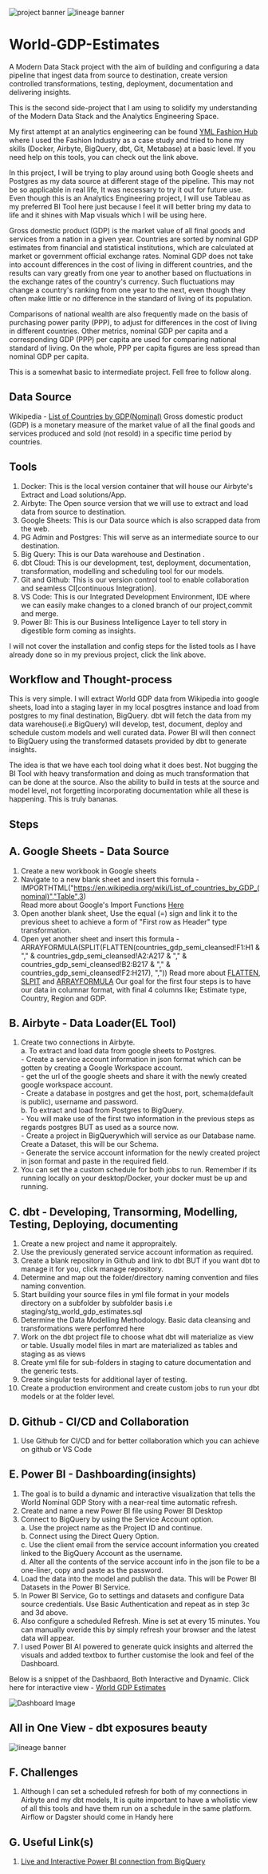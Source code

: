 
![project banner](https://github.com/olatkem2/World-GDP-Estimates/blob/dev/images/World%20GDP%20Estimates%20Modern%20Data%20Stack%20image.JPG)
![lineage banner](https://github.com/olatkem2/World-GDP-Estimates/blob/dev/images/dbt_source_to_exposure_image.JPG)


# World-GDP-Estimates
A Modern Data Stack project with the aim of building and configuring a data pipeline that ingest data from source to destination,  create version controlled transformations, testing, deployment, documentation and delivering insights.

This is the second side-project that I am using to solidify my understanding of the Modern Data Stack and the Analytics Engineering Space.

My first attempt at an analytics engineering can be found [YML Fashion Hub](https://github.com/olatkem2/YML-Fashion-Hub---dbt-project) where I used the Fashion Industry as a case study and tried to hone my skills (Docker, Airbyte, BigQuery, dbt, Git, Metabase) at a basic level.
If you need help on this tools, you can check out the link above.

In this project, I will be trying to play around using both Google sheets and Postgres as my data source at different stage of the pipeline. This may not be so applicable in real life, It was necessary to try it out for future use. 
Even though this is an Analytics Engineering project, I will use Tableau as my preferred BI Tool here just because I feel it will better bring my data to life and it shines with Map visuals which I will be using here.

Gross domestic product (GDP) is the market value of all final goods and services from a nation in a given year. Countries are sorted by nominal GDP estimates from financial and statistical institutions, which are calculated at market or government official exchange rates. 
Nominal GDP does not take into account differences in the cost of living in different countries, and the results can vary greatly from one year to another based on fluctuations in the exchange rates of the country's currency. Such fluctuations may change a country's 
ranking from one year to the next, even though they often make little or no difference in the standard of living of its population.

Comparisons of national wealth are also frequently made on the basis of purchasing power parity (PPP), to adjust for differences in the cost of living in different countries. Other metrics, nominal GDP per capita and a corresponding GDP (PPP) per capita are used for 
comparing national standard of living. On the whole, PPP per capita figures are less spread than nominal GDP per capita.

This is a somewhat basic to intermediate project. Fell free to follow along.

## Data Source

Wikipedia - [List of Countries by GDP(Nominal)](https://en.wikipedia.org/wiki/List_of_countries_by_GDP_(nominal))
Gross domestic product (GDP) is a monetary measure of the market value of all the final goods and services produced and sold (not resold) in a specific time period
by countries.

## Tools 

1. Docker: This is the local version container that will house our Airbyte's Extract and Load solutions/App.
2. Airbyte: The Open source version that we will use to extract and load data from source to destination.
3. Google Sheets: This is our Data source which is also scrapped data from the web.
4. PG Admin and Postgres: This will serve as an intermediate source to our destination.
5. Big Query: This is our Data warehouse and Destination .
6. dbt Cloud: This is our development, test, deployment, documentation, transformation, modelling and scheduling tool for our models.
7. Git and Github: This is our version control tool to enable collaboration and seamless CI[continuous Integration].
8. VS Code: This is our Integrated Development Environment, IDE where we can easily make changes to a cloned branch of our project,commit and merge.
9. Power BI: This is our Business Intelligence Layer to tell story in digestible form coming as insights.

I will not cover the installation and config steps for the listed tools as I have already done so in my previous project, click the link above.

## Workflow and Thought-process

This is very simple. I will extract World GDP data from Wikipedia into google sheets, load into a staging layer in my local posgtres instance and load from postgres to my final destination, BigQuery.
dbt will fetch the data from my data warehouse(i.e BigQuery) will develop, test, document, deploy and schedule custom models and well curated data.
Power BI will then connect to BigQuery using the transformed datasets provided by dbt to generate insights.

The idea is that we have each tool doing what it does best. Not bugging the BI Tool with heavy transformation and doing as much transformation 
that can be done at the source. Also the ability to build in tests at the source and model level, not forgetting incorporating documentation while all these is happening. 
This is truly bananas.

## Steps

## A. Google Sheets - Data Source

1. Create a new workbook in Google sheets
2. Navigate to a new blank sheet and insert this fornula - IMPORTHTML("https://en.wikipedia.org/wiki/List_of_countries_by_GDP_(nominal)","Table",3) <br>
    Read more about Google's Import Functions [Here](https://support.google.com/docs/answer/3093339?hl=en&ref_topic=9199554)
3. Open another blank sheet, Use the equal (=) sign and link it to the previous sheet to achieve a form of "First row as Header" type transformation.
4. Open yet another sheet and insert this formula -  ARRAYFORMULA(SPLIT(FLATTEN(countries_gdp_semi_cleansed!F1:H1 & "," & countries_gdp_semi_cleansed!A2:A217 & "," & countries_gdp_semi_cleansed!B2:B217 & "," & countries_gdp_semi_cleansed!F2:H217), ","))
    Read more about [FLATTEN](https://support.google.com/docs/answer/10307761?hl=en), [SLPIT](https://support.google.com/docs/answer/3094136?hl=en) and [ARRAYFORMULA](https://support.google.com/docs/answer/3093275?hl=en)
 Our goal for the first four steps is to have our data in columnar format, with final 4 columns like; Estimate type, Country, Region and GDP.

## B. Airbyte - Data Loader(EL Tool)

1. Create two connections in Airbyte. <br>
    a. To extract and load data from google sheets to Postgres. <br>
        - Create a service account information in json format which can be gotten by creating a Google Workspace account. <br>
        - get the url of the google sheets and share it with the newly created google workspace account. <br>
        - Create a database in postgres and get the host, port, schema(default is public), username and password. <br>
    b. To extract and load from Postgres to BigQuery. <br>
        - You will make use of the first two information in the previous steps as regards postgres BUT as used as a source now. <br>
        - Create a project in BigQuerywhich will service as our Database name. Create a Dataset, this will be our Schema. <br>
        - Generate the service account information for the newly created project in json format and paste in the required field. <br>
2. You can set the a custom schedule for both jobs to run. Remember if its running locally on your desktop/Docker, your docker must be up and running.

## C. dbt - Developing, Transorming, Modelling, Testing, Deploying, documenting

1. Create a new project and name it appropraitely.
2. Use the previously generated service account information as required.
3. Create a blank repository in Github and link to dbt BUT if you want dbt to manage it for you, click manage repository.
4. Determine and map out the folder/directory naming convention and files naming convention.
5. Start building your source files in yml file format in your models directory on a subfolder by subfolder basis i.e staging/stg_world_gdp_estimates.sql
6. Determine the Data Modelling Methodology. Basic data cleansing and transformations were perfomred here
7. Work on the dbt project file to choose what dbt will materialize as view or table. Usually model files in mart are materialized as tables and staging as as views
8. Create yml file for sub-folders in staging to cature documentation and the generic tests.
9. Create singular tests for additional layer of testing.
10. Create a production environment and create custom jobs to run your dbt models or at the folder level.

## D. Github - CI/CD and Collaboration

1. Use Github for CI/CD and for better collaboration which you can achieve on github or VS Code

## E. Power BI - Dashboarding(insights)

1. The goal is to build a dynamic and interactive visualization that tells the World Nominal GDP Story with a near-real time automatic refresh.
2. Create and name a new Power BI file using Power BI Desktop
3. Connect to BigQuery by using the Service Account option. <br>
    a. Use the project name as the Project ID and continue. <br>
    b. Connect using the Direct Query Option. <br>
    c. Use the client email from the service account information you created linked to the BigQuery Account as the username. <br>
    d. Alter all the contents of the service account info in the json file to be a one-liner, copy and paste as the password. <br>
4. Load the data into the model and publish the data. This will be Power BI Datasets in the Power BI Service.
5. In Power BI Service, Go to settings and datasets and configure Data source credentials. Use Basic Authentication and repeat as in step 3c and 3d above.
6. Also configure a scheduled Refresh. Mine is set at every 15 minutes. You can manually overide this by simply refresh your browser and the latest data will appear.
7. I used Power BI AI powered to generate quick insights and alterred the visuals and added textbox to further customise the look and feel of the Dashboard.

Below is a snippet of the Dashbaord, Both Interactive and Dynamic. Click here for interactive view - [World GDP Estimates](https://app.powerbi.com/view?r=eyJrIjoiMTVkZWRmYjAtNGY4My00Mzk4LWE0YWMtMGVhYmI1YmE0ODc1IiwidCI6IjNiZGFjNmEwLWVlNDYtNDQzMC05OGFiLWZiNTJmYTI2MWMyOCIsImMiOjl9&pageName=ReportSection)

![Dashboard Image](https://github.com/olatkem2/World-GDP-Estimates/blob/dev/images/World%20GDP%20Estimates%20Dashboard%20image.JPG)

## All in One View - dbt exposures beauty

![lineage banner](https://github.com/olatkem2/World-GDP-Estimates/blob/dev/images/dbt_source_to_exposure_image.JPG)

## F. Challenges

1. Although I can set a scheduled refresh for both of my connections in Airbyte and my dbt models, It is quite important to have a wholistic view of all this tools and have them run on a schedule in the same platform. Airflow or Dagster should come in Handy here

## G. Useful Link(s)

1. [Live and Interactive Power BI connection from BigQuery](https://learn.microsoft.com/en-us/power-query/connectors/googlebigquery)






